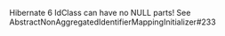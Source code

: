 Hibernate 6 IdClass can have no NULL parts!  See AbstractNonAggregatedIdentifierMappingInitializer#233

